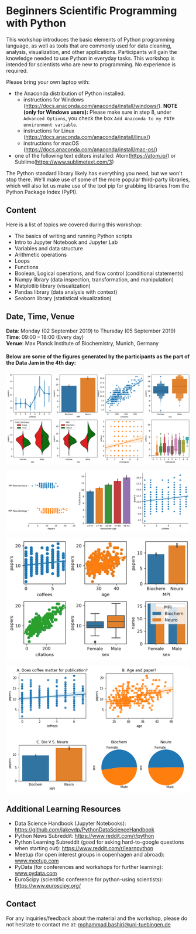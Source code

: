 # Beginners Scientific Programming with Python
This workshop introduces the basic elements of Python programming language, as well as tools that are commonly used for data cleaning, analysis, visualization, and other applications. Participants will gain the knowledge needed to use Python in everyday tasks. This workshop is intended for scientists who are new to programming. No experience is required.

Please bring your own laptop with:

- the Anaconda distribution of Python installed.
    - instructions for Windows (https://docs.anaconda.com/anaconda/install/windows/). **NOTE (only for Windows users):** Please make sure in step 8, under `Advanced Options`, you check the box `Add Anaconda to my PATH environment variable`.
    - instructions for Linux (https://docs.anaconda.com/anaconda/install/linux/)
    - instructions for macOS (https://docs.anaconda.com/anaconda/install/mac-os/)
- one of the following text editors installed: Atom(https://atom.io/) or Sublime(https://www.sublimetext.com/3)

The Python standard library likely has everything you need, but we won't stop there. We'll make use of some of the more popular third-party libraries, which will also let us make use of the tool pip for grabbing libraries from the Python Package Index (PyPI).


## Content
Here is a list of topics we covered during this workshop:
- The basics of writing and running Python scripts
- Intro to Jupyter Notebook and Jupyter Lab
- Variables and data structure
- Arithmetic operations
- Loops
- Functions
- Boolean, Logical operations, and flow control (conditional statements)
- Numpy library (data inspection, transformation, and manipulation)
- Matplotlib library (visualization)
- Pandas library (data analysis with context)
- Seaborn library (statistical visualization)

## Date, Time, Venue
**Data**: Monday (02 September 2019) to Thursday (05 September 2019) <br>
**Time**: 09:00 – 18:00 (Every day) <br>
**Venue**: Max Planck Institute of Biochemistry, Munich, Germany

#### Below are some of the figures generated by the participants as the part of the Data Jam in the 4th day:

<p align="center">
	<img src="https://github.com/mohammadbashiri/MPI-python-workshop-sep2019/blob/master/images/DataJam/group1.png?raw=true" alt="Fig6">
</p>
<p align="center">
	<img src="https://github.com/mohammadbashiri/MPI-python-workshop-sep2019/blob/master/images/DataJam/group2.png?raw=true" alt="Fig6">
</p>
<p align="center">
	<img src="https://github.com/mohammadbashiri/MPI-python-workshop-sep2019/blob/master/images/DataJam/group3.png?raw=true" alt="Fig6">
</p>
<p align="center">
	<img src="https://github.com/mohammadbashiri/MPI-python-workshop-sep2019/blob/master/images/DataJam/group4.png?raw=true" alt="Fig6">
</p>

## Additional Learning Resources

- Data Science Handbook (Jupyter Notebooks): https://github.com/jakevdp/PythonDataScienceHandbook
- Python News Subreddit: https://www.reddit.com/r/python
- Python Learning Subreddit (good for asking hard-to-google questions when starting out): https://www.reddit.com/r/learnpython
- Meetup (for open interest groups in copenhagen and abroad): www.meetup.com
- PyData (for conferences and workshops for further learning): www.pydata.com
- EuroScipy (scientific conference for python-using scientists): https://www.euroscipy.org/


## Contact
For any inquiries/feedback about the material and the workshop, please do not hesitate to contact me at: mohammad.bashiri@uni-tuebingen.de
